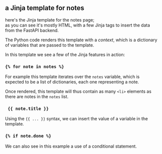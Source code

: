 ## a Jinja template for notes

here's the Jinja template for the notes page;  
as you can see it's mostly HTML, with a few Jinja tags to insert the data from the FastAPI backend.

The Python code renders this template with a *context*, which is a dictionary of variables that are passed to the template.

In this template we see a few of the Jinja features in action:

### `{% for note in notes %}`

For example this template iterates over the `notes` variable, which is expected to be a list of dictionaries, each one representing a note.

Once rendered, this template will thus contain as many `<li>` elements as there are notes in the `notes` list.

### ` {{ note.title }}`

Using the `{{ ... }}` syntax, we can insert the value of a variable in the template.

### `{% if note.done %}`

We can also see in this example a use of a conditional statement.
